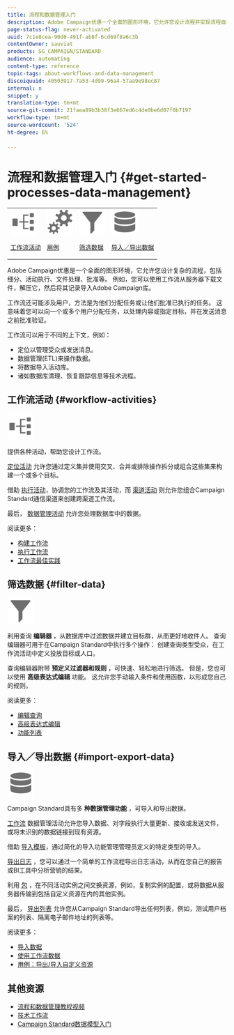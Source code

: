 ```yaml
---
title: 流程和数据管理入门
description: Adobe Campaign优惠一个全面的图形环境，它允许您设计流程并实现流程自动化。
page-status-flag: never-activated
uuid: 7c1e8cea-90d0-491f-ab8f-6cd69f8a6c3b
contentOwner: sauviat
products: SG_CAMPAIGN/STANDARD
audience: automating
content-type: reference
topic-tags: about-workflows-and-data-management
discoiquuid: 40503917-7a53-4d99-96a4-57aa9e98ec87
internal: n
snippet: y
translation-type: tm+mt
source-git-commit: 21faea89b3b38f3e667ed6c4de0be6d07f0b7197
workflow-type: tm+mt
source-wordcount: '524'
ht-degree: 6%

---
```



# 流程和数据管理入门 {#get-started-processes-data-management}

<table>
<tr>
<td><img src="assets/do-not-localize/icon_workflows.svg" width="60px"><p><a href="#workflow-activities">工作流活动</a></p></td><td><img src="assets/do-not-localize/icon_activities.svg" width="60px"><p><a href="../../automating/using/workflow-created-query-with-complement.md">用例</a></p></td><td><img src="assets/do-not-localize/icon_filter.svg" width="60px"><p><a href="#filter-data">筛选数据</a></p></td>
<td><img src="assets/do-not-localize/icon_manage.svg" width="60px"><p><a href="#import-export-data">导入／导出数据</a></p></td></tr>
</table>

Adobe Campaign优惠是一个全面的图形环境，它允许您设计复杂的流程，包括细分、活动执行、文件处理、批准等。 例如，您可以使用工作流从服务器下载文件，解压它，然后将其记录导入Adobe Campaign库。

工作流还可能涉及用户，方法是为他们分配任务或让他们批准已执行的任务。 这意味着您可以向一个或多个用户分配任务，以处理内容或指定目标，并在发送消息之前批准验证。

工作流可以用于不同的上下文，例如：

* 定位以管理受众或发送消息。
* 数据管理(ETL)来操作数据。
* 将数据导入活动库。
* 诸如数据库清理、恢复跟踪信息等技术流程。

## 工作流活动 {#workflow-activities}

<img src="assets/do-not-localize/icon_workflows.svg" width="60px">

提供各种活动，帮助您设计工作流。

[定位活动](../../automating/using/about-targeting-activities.md) 允许您通过定义集并使用交叉、合并或排除操作拆分或组合这些集来构建一个或多个目标。

借助 [执行活动](../../automating/using/about-execution-activities.md)，协调您的工作流及其活动，而 [渠道活动](../../automating/using/about-channel-activities.md) 则允许您组合Campaign Standard通信渠道来创建跨渠道工作流。

最后， [数据管理活动](../../automating/using/about-data-management-activities.md) 允许您处理数据库中的数据。

阅读更多：

* [构建工作流](../../automating/using/building-a-workflow.md)
* [执行工作流](../../automating/using/about-workflow-execution.md)
* [工作流最佳实践](../../automating/using/best-practices-workflows.md)

## 筛选数据 {#filter-data}

<img src="assets/do-not-localize/icon_filter.svg" width="60px">

利用查询 **编辑器** ，从数据库中过滤数据并建立目标群，从而更好地收件人。 查询编辑器可用于在Campaign Standard中执行多个操作： 创建查询类型受众，在工作流活动中定义投放目标或人口。

查询编辑器附带 **预定义过滤器和规则** ，可快速、轻松地进行筛选。 但是，您也可以使用 **高级表达式编辑** 功能。 这允许您手动输入条件和使用函数，以形成您自己的规则。

阅读更多：

* [编辑查询](../../automating/using/editing-queries.md)
* [高级表达式编辑](../../automating/using/advanced-expression-editing.md)
* [功能列表](../../automating/using/list-of-functions.md)

## 导入／导出数据 {#import-export-data}

<img src="assets/do-not-localize/icon_manage.svg" width="60px">

Campaign Standard具有多 **种数据管理功能** ，可导入和导出数据。

[工作流](../../automating/using/about-data-management-activities.md) 数据管理活动允许您导入数据、对字段执行大量更新、接收或发送文件，或将未识别的数据链接到现有资源。

借助 [导入模板](../../automating/using/importing-data-with-import-templates.md)，通过简化的导入功能管理管理员定义的特定类型的导入。

[导出日志](../../automating/using/exporting-logs.md) ，您可以通过一个简单的工作流程导出日志活动，从而在您自己的报告或BI工具中分析营销的结果。

利用 [包](../../automating/using/managing-packages.md) ，在不同活动实例之间交换资源，例如，复制实例的配置，或将数据从服务器传输到包括自定义资源在内的其他实例。

最后， [导出列表](../../automating/using/exporting-lists.md) 允许您从Campaign Standard导出任何列表，例如，测试用户档案的列表、隔离电子邮件地址的列表等。

阅读更多：

* [导入数据](../../automating/using/importing-data.md)
* [使用工作流数据](../../automating/using/using-workflow-data.md)
* [用例：导出/导入自定义资源](../../automating/using/exporting-importing-custom-resources.md)

## 其他资源

* [流程和数据管理教程视频](https://docs.adobe.com/content/help/en/campaign-standard-learn/tutorials/getting-started/create-workflow.html)
* [技术工作流](../../administration/using/technical-workflows.md)
* [Campaign Standard数据模型入门](../../developing/using/get-started-data-model.md)
